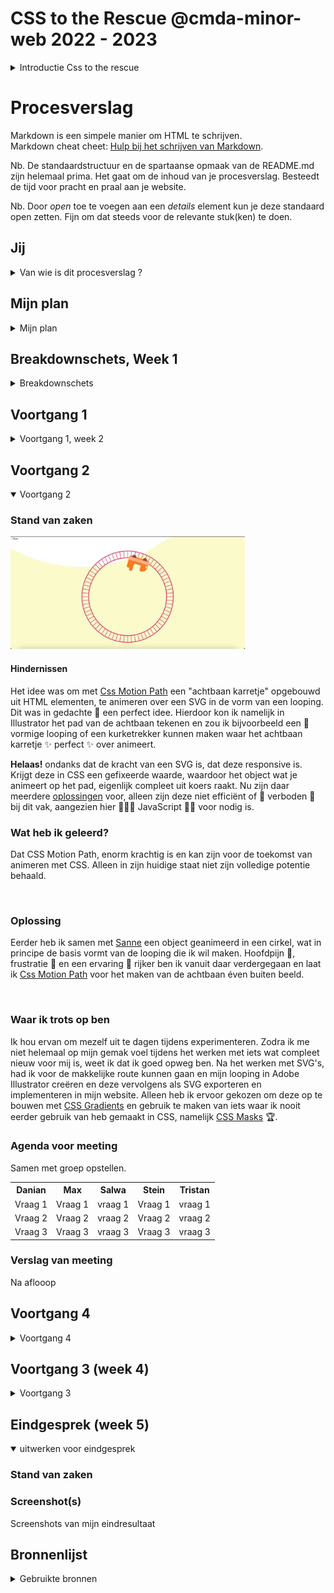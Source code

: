 # CSS to the Rescue @cmda-minor-web 2022 - 2023

<details>
<summary>Introductie Css to the rescue</summary>

Wij vinden het web fascinerend. De laatste jaren is CSS een volwassen en zeer krachtige taal geworden (niet langer een bottleneck - integendeel). Veel van de (nieuwe) **CSS-lekkernijen** worden echter nog niet ten volle benut. Sommige delen van de spec worden onterecht (nog) niet bemind, andere delen zijn zo groot en complex dat we mogelijkheden nog niet hebben doorgrond. Aan jou de mooie opdracht om de onontgonnen delen van de CSS-wereld in kaart te brengen.

**In dit vierweekse vak ga je experimenteren met (voor jou) nieuwe CSS technieken - om daarna/mee een innovatieve, experimentele én aangename ervaring te creëren - met alleen vanilla HTML en vanilla CSS (frameworks, preprocessors, libraries en JavaScript zijn niet toegestaan).**

Goed om te weten: Het experiment wordt gewaardeerd - zelfs/zeker als het niet (helemaal) lukt. Voel je vrij om verder te gaan dan de CSS-technieken die je al beheerst.

## Dingen om vooraf te doen
- 🔱 **Fork** deze repository.
- ✅ [**Enroll** je voor de minor via de courselector](https://icthva.sharepoint.com/sites/courseselector#/CourseSelector/web-design-and-development/2022-2023) (dan kun je je werk straks ook op [DLO](https://dlo.mijnhva.nl/d2l/home/456154) opleveren).
- 📒 **Bekijk** het [programma](https://cmda-minor-web.github.io/css-to-the-rescue-2223/files/CSSttR-2223-Kick-off.pdf) (pdf 51MB), [het quizje](https://cmda-minor-web.github.io/css-to-the-rescue-2223/files/CSSttR-2223-Selector-Quizje.pdf) en de [kennismakingsoefening](https://cmda-minor-web.github.io/css-to-the-rescue-2223/oefening.html) alvast even.

## Opdrachten
Het vak bestaat uit:
- [Een kennismakingsoefening](https://cmda-minor-web.github.io/css-to-the-rescue-2223/oefening.html)
- [De eindopdracht](https://cmda-minor-web.github.io/css-to-the-rescue-2223/index.html)

De [beoordelingscriteria voor de eindopdracht](https://cmda-minor-web.github.io/css-to-the-rescue-2223/beoordelingsformulier.html) op een rijte.

## Themasessies
Schrijf je in het [CSSttR channel](https://teams.microsoft.com/l/channel/19%3acb82166dd12f4702a8c3b130b60ee873%40thread.tacv2/04%2520CSS%2520to%2520the%2520Rescue?groupId=c8b97eb6-ad53-4531-ad66-5c3c6297951c&tenantId=0907bb1e-21fc-476f-8843-02d09ceb59a7) bij 'Files' in de 'Indeling en Planning' Excel in voor zowel woensdag als donderdag in voor een themasessie naar je keuze (1 per dag):
- [Materiaal voor de themasessies](https://cmda-minor-web.github.io/css-to-the-rescue-2223/themas.html)

## Programma
Het vak beslaat 4 weken. Bekijk de [kick-off presentatie](https://cmda-minor-web.github.io/css-to-the-rescue-2223/files/CSSttR-2223-Kick-off.pdf) (pdf 48MB). 

In Teams vind je het [CSSttR channel](https://teams.microsoft.com/l/channel/19%3acb82166dd12f4702a8c3b130b60ee873%40thread.tacv2/04%2520CSS%2520to%2520the%2520Rescue?groupId=c8b97eb6-ad53-4531-ad66-5c3c6297951c&tenantId=0907bb1e-21fc-476f-8843-02d09ceb59a7) bij 'Files' de Excel met de 'Indeling en Planning'. Daar schrijf je je ook in voor themasessies en het eindgesprek.

Colleges, lessen en gesprekken vinden plaats in het TTH (4e verdieping :-).

## Docenten
- Vasilis van Gemert
- Sanne 't Hooft

## Leerdoelen
- Je kunt experimenteren met (voor jou) nieuwe css-technieken - om de mogelijkheden op waarde te schatten en te gebruiken waar gepast.
- Je hebt begrip van de volle kracht en mogelijkheden van CSS. Je laat zien dat CSS meer kan dan allen web pages 'stylen'.
- Je hebt begrip van de interactie-technieken van CSS (en HTML). De UX is aangenaam bruikbaar binnen de gekozen context(en).
- Je hebt begrip hoe progressive enhancement elegant toe te passen. Je laat zien dat je cascade, inheritance en specificity kunt toepassen.


## De Selector First CSS & No JS aanpak
Het **eerste uitgangspunt** is dat je *geen* ID's en classes gebruikt. Niet omdat ze niet nuttig zijn, maar om te oefenen met de [vele CSS selectoren](https://css-tricks.com/almanac/) die je tot je beschikking hebt. ID's mag je alleen gebruiken om de :target selector te triggeren en uiteraard om labels te koppelen aan inputs. En als het echt echt echt niet anders kan, heb je permissie om een enkele class toe te voegen.

Een **tweede uitgangspunt** is dat je *geen* JavaScript gebruikt. Als iets niet kan met CSS, dan zal je iets anders moeten verzinnen om te maken. We onderzoeken de mogelijkheden van CSS in dit vak, en niet die van JS.

</details>









# Procesverslag
Markdown is een simpele manier om HTML te schrijven.  
Markdown cheat cheet: [Hulp bij het schrijven van Markdown](https://github.com/adam-p/markdown-here/wiki/Markdown-Cheatsheet).

Nb. De standaardstructuur en de spartaanse opmaak van de README.md zijn helemaal prima. Het gaat om de inhoud van je procesverslag. Besteedt de tijd voor pracht en praal aan je website.

Nb. Door *open* toe te voegen aan een *details* element kun je deze standaard open zetten. Fijn om dat steeds voor de relevante stuk(ken) te doen.





## Jij

<details>
<summary>Van wie is dit procesverslag ?</summary>

### Auteur:
Danian Marengo

#### Case:
Bedieningspaneel
 
</details>





## Mijn plan

<details>
<summary>Mijn plan</summary>

### Je opdracht:
Bedieningspaneel.

#### Inspiratie: 
 
<img src="docs/assets/images/inspo1.jpg" width="375px" alt="">

<img src="docs/assets/images/inspo2.jpg" width="375px" alt="">

<img src="docs/assets/images/inspo3.jpg" width="375px" alt="">

<img src="docs/assets/images/inspo4.jpg" width="375px" alt="">

<img src="docs/assets/images/inspo5.jpg" width="375px" alt="">

<img src="docs/assets/images/inspo6.jpg" width="375px" alt="">

<img src="docs/assets/images/inspo7.jpg" width="375px" alt="">

<img src="docs/assets/images/inspo8.jpg" width="375px" alt="">

<img src="docs/assets/images/inspo9.jpg" width="375px" alt="">
   
</details>



## Breakdownschets, Week 1

<details>
<summary>Breakdownschets</summary>

Uploaden vanuit schetsboek ..

### De hele pagina: 
<img src="docs/assets/images/inspo9.jpg" width="375px" alt="">

### dynamisch deel (bijv menu): 
<img src="" width="375px" alt="">

### wellicht nog een dynamisch deel (bijv filter): 
<img src="" width="375px" alt="">

</details>





## Voortgang 1

<details>
<summary>Voortgang 1, week 2</summary>

### Stand van zaken

<img src="docs/assets/images/svz1.png" width="375px" alt="">
 

### Agenda voor meeting

<table>
  <tr>
   <th>Danian</th>
   <th>Max</th>
   <th>Salwa</th>
   <th>Stein</th>
   <th>Tristan</th>
  </tr>
  <tr>
   <td>Vraag 1</td>
   <td>Vraag 1</td>
   <td>vraag 1</td>
   <td>Vraag 1</td>
   <td>vraag 1</td>
  </tr>
  <tr>
   <td>Vraag 2</td>
   <td>Vraag 2</td>
   <td>vraag 2</td>
   <td>Vraag 2</td>
   <td>vraag 2</td>
  </tr>

  <tr>
   <td>Vraag 3</td>
   <td>Vraag 3</td>
   <td>vraag 3</td>
   <td>Vraag 3</td>
   <td>vraag 3</td>
  </tr>
</table>


### Verslag van meeting
 

</details>





## Voortgang 2

<details open>
<summary>Voortgang 2</summary>

### Stand van zaken

<img src="docs/assets/images/svz2.png" width="375px" alt="">

#### Hindernissen
Het idee was om met <a href="https://developer.mozilla.org/en-US/docs/Web/CSS/CSS_Motion_Path">Css Motion Path</a> een "achtbaan karretje" opgebouwd uit HTML elementen, te animeren over een SVG in de vorm van een looping. Dit was in gedachte 🧠 een perfect idee. Hierdoor kon ik namelijk in Illustrator het pad van de achtbaan tekenen en zou ik bijvoorbeeld een 🥚 vormige looping of een kurketrekker kunnen maken waar het achtbaan karretje ✨ perfect ✨ over animeert. 

<strong>Helaas!</strong> ondanks dat de kracht van een SVG is, dat deze responsive is. Krijgt deze in CSS een gefixeerde waarde, waardoor het object wat je animeert op het pad, eigenlijk compleet uit koers raakt. <!-- Voorbeeld toevoegen --> Nu zijn daar meerdere <a href="https://css-tricks.com/create-a-responsive-css-motion-path-sure-we-can/">oplossingen</a> voor, alleen zijn deze niet efficiënt of 🚫 verboden 🚫 bij dit vak, aangezien hier 🙅🏾‍♂️ JavaScript 👎🏾 voor nodig is.

### Wat heb ik geleerd?
Dat CSS Motion Path, enorm krachtig is en kan zijn voor de toekomst van animeren met CSS. Alleen in zijn huidige staat niet zijn volledige potentie behaald.

<br>

### Oplossing
Eerder heb ik samen met <a href="https://www.sinds1971.nl/">Sanne</a> een object geanimeerd in een cirkel, wat in principe de basis vormt van de looping die ik wil maken. Hoofdpijn 🤕, frustratie 🤬 en een ervaring 🤩 rijker ben ik vanuit daar verdergegaan en laat ik <a href="https://developer.mozilla.org/en-US/docs/Web/CSS/CSS_Motion_Path">Css Motion Path</a> voor het maken van de achtbaan éven buiten beeld. 


<br>

### Waar ik trots op ben
Ik hou ervan om mezelf uit te dagen tijdens experimenteren. Zodra ik me niet helemaal op mijn gemak voel tijdens het werken met iets wat compleet nieuw voor mij is, weet ik dat ik goed opweg ben. Na het werken met SVG's, had ik voor de makkelijke route kunnen gaan en mijn looping in Adobe Illustrator creëren en deze vervolgens als SVG exporteren en implementeren in mijn website. Alleen heb ik ervoor gekozen om deze op te bouwen met <a href="https://developer.mozilla.org/en-US/docs/Web/CSS/CSS_Images/Using_CSS_gradients">CSS Gradients</a> en gebruik te maken van iets waar ik nooit eerder gebruik van heb gemaakt in CSS, namelijk <a href="https://developer.mozilla.org/en-US/docs/Web/CSS/mask">CSS Masks</a> 🏆.




### Agenda voor meeting
Samen met groep opstellen.

<table>
  <tr>
   <th>Danian</th>
   <th>Max</th>
   <th>Salwa</th>
   <th>Stein</th>
   <th>Tristan</th>
  </tr>
  <tr>
   <td>Vraag 1</td>
   <td>Vraag 1</td>
   <td>vraag 1</td>
   <td>Vraag 1</td>
   <td>vraag 1</td>
  </tr>
  <tr>
   <td>Vraag 2</td>
   <td>Vraag 2</td>
   <td>vraag 2</td>
   <td>Vraag 2</td>
   <td>vraag 2</td>
  </tr>

  <tr>
   <td>Vraag 3</td>
   <td>Vraag 3</td>
   <td>vraag 3</td>
   <td>Vraag 3</td>
   <td>vraag 3</td>
  </tr>
</table>


### Verslag van meeting
Na aflooop

</details>





## Voortgang 4

<details>
<summary>Voortgang 4</summary>
 
</details>





## Voortgang 3 (week 4)

<details>
<summary>Voortgang 3</summary>

### Stand van zaken
 

### Agenda voor meeting
samen met je groepje opstellen



### Verslag van meeting

</details>





## Eindgesprek (week 5)

<details open>
<summary>uitwerken voor eindgesprek</summary>

### Stand van zaken
 
 
### Screenshot(s)

<summary> Screenshots van mijn eindresultaat </summary>
 


</details>





## Bronnenlijst

<details>
<summary>Gebruikte bronnen</summary>

</details>


